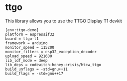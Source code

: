 # ttgo

This library allows you to use the TTGO Display T1 devkit

```
[env:ttgo-demo]
platform = espressif32
board = ttgo-t1
framework = arduino
monitor_speed = 115200
monitor_filters = esp32_exception_decoder
upload_speed = 921600
lib_ldf_mode = deep
lib_deps = codewitch-honey-crisis/htcw_ttgo
build_unflags = -std=gnu++11
build_flags = -std=gnu++17
```